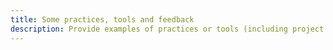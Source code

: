 ```yaml
---
title: Some practices, tools and feedback
description: Provide examples of practices or tools (including project tools)
---
```

